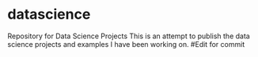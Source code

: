 # datascience
Repository for Data Science Projects
This is an attempt to publish the data science projects and examples I have been working on.
#Edit for commit
